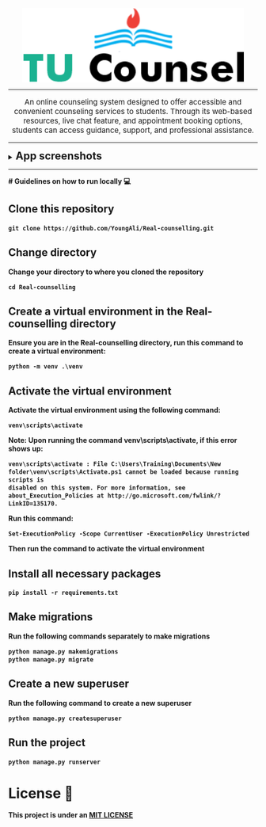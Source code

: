 <div align="center">
<img src="static/images/tucounsel-logo.png" alt="TU Counsel" style="display: block; margin: 0 auto width="150" height="150"/>
</div>

<div align="center">
<hr>
<p style="font-size:15px;">An online counseling system designed to offer accessible and convenient counseling services to students. 
Through its web-based resources, live chat feature, and appointment booking options, students can access guidance, support, and professional assistance.</p>
</div>
<hr>

<details><summary><b style="font-size:21px;">App screenshots</summary></b>
    <details><summary><b>Home Page</summary>
        <div align="center">
        <img src="static/images/live-preview.png" alt="TU Counsel" style="display: block; margin: 0 auto width="200" height="200"/>
        </div>
    </details>
    <details><summary><b>Counsellor's Dashboard</summary>
        <div align="center">
        <img src="static/images/dashboard.png" alt="TU Counsel" style="display: block; margin: 0 auto width="200" height="200"/>
        </div>
    </details>
    <details><summary><b>Student's Live Chat View</summary>
        <div align="center">
        <img src="static/images/student-live-chat.png" alt="TU Counsel" style="display: block; margin: 0 auto width="200" height="200"/>
        </div>
    </details>
    <details><summary><b>Counsellor's Booked Appointments View</summary>
        <div align="center">
        <img src="static/images/booked-appointments-preview.png" alt="TU Counsel" style="display: block; margin: 0 auto width="200" height="200"/>
        </div>
    </details>
</details>
<hr>
# Guidelines on how to run locally 💻

## Clone this repository

```
git clone https://github.com/YoungAli/Real-counselling.git
```

## Change directory
Change your directory to where you cloned the repository

```
cd Real-counselling
```

## Create a virtual environment in the Real-counselling directory
Ensure you are in the Real-counselling directory, run this command to create a virtual environment:
```
python -m venv .\venv
```
## Activate the virtual environment
Activate the virtual environment using the following command: 
```
venv\scripts\activate
```
Note: Upon running the command **venv\scripts\activate**, if this error shows up:
```
venv\scripts\activate : File C:\Users\Training\Documents\New folder\venv\scripts\Activate.ps1 cannot be loaded because running scripts is 
disabled on this system. For more information, see about_Execution_Policies at http://go.microsoft.com/fwlink/?LinkID=135170.
```
Run this command: 
``` 
Set-ExecutionPolicy -Scope CurrentUser -ExecutionPolicy Unrestricted 
```
Then run the command to activate the virtual environment
## Install all necessary packages 

```
pip install -r requirements.txt
```

## Make migrations
Run the following commands separately to make migrations
```
python manage.py makemigrations
python manage.py migrate
```
## Create a new superuser
Run the following command to create a new superuser
```
python manage.py createsuperuser
```

## Run the project

```
python manage.py runserver
```

# License 🔐
This project is under an [MIT LICENSE](LICENSE)

